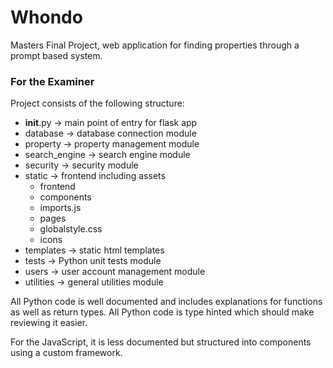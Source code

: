 # Whondo

Masters Final Project, web application for finding properties through a prompt based system.

### For the Examiner
Project consists of the following structure:

-  __init__.py  -> main point of entry for flask app
- database     -> database connection module
-  property     -> property management module
-  search_engine  -> search engine module
- security       -> security module
-  static        -> frontend including assets
    - frontend
    - components
    - imports.js
    - pages
    - globalstyle.css
    - icons
- templates    -> static html templates
- tests        -> Python unit tests module
- users        -> user account management module
-  utilities    -> general utilities module

All Python code is well documented and includes explanations for functions as well as return types. All Python code is type hinted which should make reviewing it easier.

For the JavaScript, it is less documented but structured into components using a custom framework.
